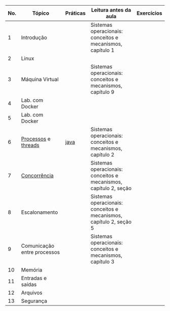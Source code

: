  No.  | Tópico | Práticas | Leitura antes da aula | Exercícios
--- | --- | --- | --- | ---
1  | Introdução | | Sistemas operacionais: conceitos e mecanismos, capítulo 1 |  
2  | Linux |   |  |
3  | Máquina Virtual | |  Sistemas operacionais: conceitos e mecanismos, capítulo 9 |  
4  | Lab. com Docker |  |  |  
5  | Lab. com Docker |  |  |  
6  | [Processos](processos) e [threads](slides/threads.pdf) | [java](slides/threads-java.pdf) | Sistemas operacionais: conceitos e mecanismos, capítulo 2 |
7  | [Concorrência](slides/concorrencia.pdf) |  | Sistemas operacionais: conceitos e mecanismos, capítulo 2, seção  |  
8  | Escalonamento | | Sistemas operacionais: conceitos e mecanismos, capítulo 2, seção 5 |
9  | Comunicação entre processos | | Sistemas operacionais: conceitos e mecanismos, capítulo 3 |  
10 | Memória |  |  |  
11 | Entradas e saídas  |  |  |  
12 | Arquivos  |   |  |
13 | Segurança  |   |  |
